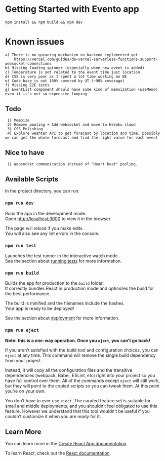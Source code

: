 # Getting Started with Evento app
`npm install && npm build && npm dev`

# Known issues
    a) There is no queueing mechanizm on backend implemented yet
        https://vercel.com/guides/do-vercel-serverless-functions-support-websocket-connections
    b) Missing loading spinner (especially when new event is added)
    c) Temperature is not related to the event time just location
    d) CSS is very poor as I spent a lot time working on BE
    e) Code base is not 100% covered by UT (~90% coverage)
    f) Missing E2E tests
    g) EventList component should have some kind of memoization (useMemo) even if it's not so expensive looping

## Todo
     1) Memoize
     2) Remove pooling + Add websocket and move to Heroku cloud
     3) CSS Polishing
     4) Explore weahter API to get forecast by location and time, possibly we can get the whole forecast and find the right value for each event

 ## Nice to have
     1) Websocket communication instead of "Heart beat" pooling.

## Available Scripts

In the project directory, you can run:

### `npm run dev`

Runs the app in the development mode.\
Open [http://localhost:3000](http://localhost:3000) to view it in the browser.

The page will reload if you make edits.\
You will also see any lint errors in the console.

### `npm run test`

Launches the test runner in the interactive watch mode.\
See the section about [running tests](https://facebook.github.io/create-react-app/docs/running-tests) for more information.

### `npm run build`

Builds the app for production to the `build` folder.\
It correctly bundles React in production mode and optimizes the build for the best performance.

The build is minified and the filenames include the hashes.\
Your app is ready to be deployed!

See the section about [deployment](https://facebook.github.io/create-react-app/docs/deployment) for more information.

### `npm run eject`

**Note: this is a one-way operation. Once you `eject`, you can’t go back!**

If you aren’t satisfied with the build tool and configuration choices, you can `eject` at any time. This command will remove the single build dependency from your project.

Instead, it will copy all the configuration files and the transitive dependencies (webpack, Babel, ESLint, etc) right into your project so you have full control over them. All of the commands except `eject` will still work, but they will point to the copied scripts so you can tweak them. At this point you’re on your own.

You don’t have to ever use `eject`. The curated feature set is suitable for small and middle deployments, and you shouldn’t feel obligated to use this feature. However we understand that this tool wouldn’t be useful if you couldn’t customize it when you are ready for it.

## Learn More

You can learn more in the [Create React App documentation](https://facebook.github.io/create-react-app/docs/getting-started).

To learn React, check out the [React documentation](https://reactjs.org/).
